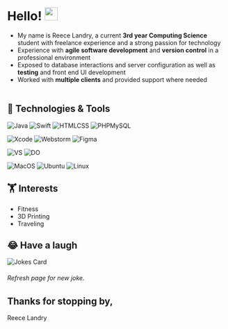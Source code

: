 # Hello! <img src="https://raw.githubusercontent.com/MartinHeinz/MartinHeinz/master/wave.gif" width="30px">

- My name is Reece Landry, a current **3rd year Computing Science** student with freelance experience and a strong passion for technology<br>
- Experience with **agile software development** and **version control** in a professional environment<br>
- Exposed to database interactions and server configuration as well as **testing** and front end UI development<br>
- Worked with **multiple clients** and provided support where needed<br><br>

## 🔧 Technologies & Tools
<!-- ![](https://img.shields.io/badge/Code-JavaScript-informational?style=flat&logo=javascript&logoColor=white&color=318CE7)
![](https://img.shields.io/badge/Code-HTML/CSS-informational?style=flat&logo=css&logoColor=white&color=318CE7) -->

![Java](https://img.shields.io/badge/Code-Java/Javascript-blue)
![Swift](https://img.shields.io/badge/Code-Swift-blue)
![HTMLCSS](https://img.shields.io/badge/Code-HTML/CSS-blue)
![PHPMySQL](https://img.shields.io/badge/Code-PHP/MySQL-blue)

![Xcode](https://img.shields.io/badge/Editor-Xcode-blue)
![Webstorm](https://img.shields.io/badge/Editor-WebStorm-blue)
![Figma](https://img.shields.io/badge/Editor-Figma-blue)

![VS](https://img.shields.io/badge/Tools-Version%20Control-blue)
![DO](https://img.shields.io/badge/Cloud-Digital%20Ocean-blue)

![MacOS](https://img.shields.io/badge/OS-MacOS-blue)
![Ubuntu](https://img.shields.io/badge/OS-Ubuntu-blue)
![Linux](https://img.shields.io/badge/OS-Linux-blue)


## 🏋️ Interests
- Fitness<br>
- 3D Printing<br>
- Traveling


## 😂 Have a laugh
![Jokes Card](https://readme-jokes.vercel.app/api?bgColor=%23318CE7&textColor=%23FFFFFF&aColor=%23FFFFFF&borderColor=%23455A64&qColor=%23FFFFFF)
###### Refresh page for new joke.

## Thanks for stopping by,

Reece Landry


<!-- links to social media icons -->

<!-- icons with padding -->

[1.1]: http://i.imgur.com/tXSoThF.png (twitter icon with padding)
[2.1]: http://i.imgur.com/0o48UoR.png (github icon with padding)

<!-- icons without padding -->

[1.2]: http://i.imgur.com/wWzX9uB.png (twitter icon without padding)
[2.2]: http://i.imgur.com/9I6NRUm.png (github icon without padding)
[3.2]: https://raw.githubusercontent.com/MartinHeinz/MartinHeinz/master/linkedin-3-16.png (LinkedIn icon without padding)


<!-- links to your social media accounts -->

[1]: https://reecelandry.tech/
[2]: https://github.com/ReeceLandry
[3]: https://www.linkedin.com/in/reeecelandry/
